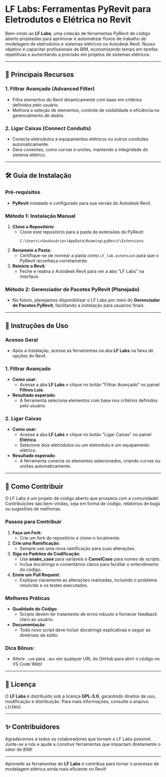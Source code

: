 # LF Labs: Ferramentas PyRevit para Eletrodutos e Elétrica no Revit

Bem-vindo ao **LF Labs**, uma coleção de ferramentas PyRevit de código aberto projetadas para aprimorar e automatizar fluxos de trabalho de modelagem de eletrodutos e sistemas elétricos no Autodesk Revit. Nosso objetivo é capacitar profissionais de BIM, economizando tempo em tarefas repetitivas e aumentando a precisão em projetos de sistemas elétricos.

---

## 🌟 **Principais Recursos**

### **1. Filtrar Avançado (Advanced Filter)**
- Filtra elementos do Revit dinamicamente com base em critérios definidos pelo usuário.
- Melhora a seleção de elementos, controle de visibilidade e eficiência no gerenciamento de dados.

### **2. Ligar Caixas (Connect Conduits)**
- Conecta eletrodutos a equipamentos elétricos ou outros conduítes automaticamente.
- Gera conexões, como curvas e uniões, mantendo a integridade do sistema elétrico.

---

## 🛠️ **Guia de Instalação**

### **Pré-requisitos**
- **PyRevit** instalado e configurado para sua versão do Autodesk Revit.

### **Método 1: Instalação Manual**
1. **Clone o Repositório**:
   - Clone este repositório para a pasta de extensões do PyRevit:
     ```
     C:\Users\<SeuUsuário>\AppData\Roaming\pyRevit\Extensions
     ```
2. **Renomeie a Pasta**:
   - Certifique-se de nomear a pasta como `LF_lab.extension` para que o PyRevit reconheça corretamente.
3. **Reinicie o Revit**:
   - Feche e reabra o Autodesk Revit para ver a aba "LF Labs" na interface.

### **Método 2: Gerenciador de Pacotes PyRevit (Planejado)**
- No futuro, planejamos disponibilizar o LF Labs por meio do **Gerenciador de Pacotes PyRevit**, facilitando a instalação para usuários finais.

---

## 📖 **Instruções de Uso**

### **Acesso Geral**
- Após a instalação, acesse as ferramentas na aba **LF Labs** na faixa de opções do Revit.

### **1. Filtrar Avançado**
- **Como usar**:
  - Acesse a aba **LF Labs** e clique no botão "Filtrar Avançado" no painel **Filtros Luis**.
- **Resultado esperado**:
  - A ferramenta seleciona elementos com base nos critérios definidos pelo usuário.

### **2. Ligar Caixas**
- **Como usar**:
  - Acesse a aba **LF Labs** e clique no botão "Ligar Caixas" no painel **Elétrica**.
  - Selecione dois eletrodutos ou um eletroduto e um equipamento elétrico.
- **Resultado esperado**:
  - A ferramenta conecta os elementos selecionados, criando curvas ou uniões automaticamente.

---

## 🤝 **Como Contribuir**

O LF Labs é um projeto de código aberto que prospera com a comunidade! Contribuições são bem-vindas, seja em forma de código, relatórios de bugs ou sugestões de melhorias.

### **Passos para Contribuir**
1. **Faça um Fork**:
   - Crie um fork do repositório e clone-o localmente.
2. **Crie uma Ramificação**:
   - Sempre use uma nova ramificação para suas alterações.
3. **Siga os Padrões de Codificação**:
   - Use **snake_case** para variáveis e **CamelCase** para nomes de scripts.
   - Inclua docstrings e comentários claros para facilitar o entendimento do código.
4. **Envie um Pull Request**:
   - Explique claramente as alterações realizadas, incluindo o problema resolvido e os testes executados.

### **Melhores Práticas**
- **Qualidade do Código**:
  - Scripts devem ter tratamento de erros robusto e fornecer feedback claro ao usuário.
- **Documentação**:
  - Todo novo script deve incluir docstrings explicativas e seguir as diretrizes de estilo.

### **Dica Bônus**:
- Altere `.com` para `.dev` em qualquer URL do GitHub para abrir o código no VS Code Web!

---

## 📜 **Licença**

O **LF Labs** é distribuído sob a licença **GPL-3.0**, garantindo direitos de uso, modificação e distribuição. Para mais informações, consulte o arquivo `LICENSE`.

---

## ✨ **Contribuidores**

Agradecemos a todos os colaboradores que tornam o LF Labs possível. Junte-se a nós e ajude a construir ferramentas que impactam diretamente o setor de BIM!

---

Aproveite as ferramentas do **LF Labs** e contribua para tornar o processo de modelagem elétrica ainda mais eficiente no Revit!
